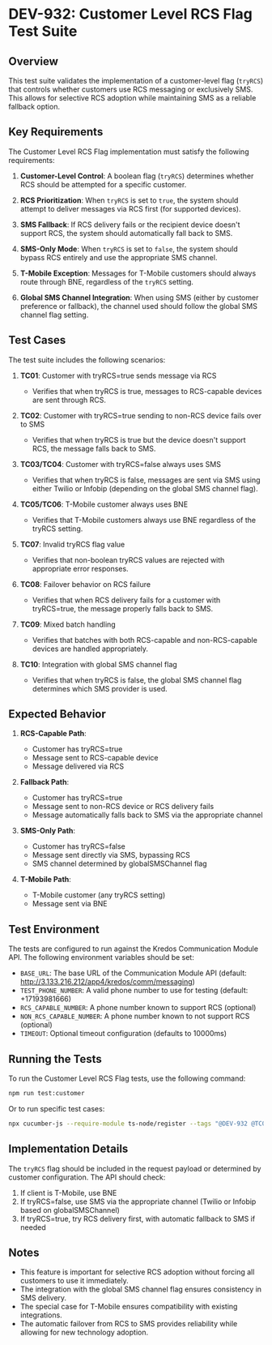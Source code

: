 # DEV-932: Customer Level RCS Flag Test Suite

## Overview
This test suite validates the implementation of a customer-level flag (`tryRCS`) that controls whether customers use RCS messaging or exclusively SMS. This allows for selective RCS adoption while maintaining SMS as a reliable fallback option.

## Key Requirements
The Customer Level RCS Flag implementation must satisfy the following requirements:

1. **Customer-Level Control**: A boolean flag (`tryRCS`) determines whether RCS should be attempted for a specific customer.

2. **RCS Prioritization**: When `tryRCS` is set to `true`, the system should attempt to deliver messages via RCS first (for supported devices).

3. **SMS Fallback**: If RCS delivery fails or the recipient device doesn't support RCS, the system should automatically fall back to SMS.

4. **SMS-Only Mode**: When `tryRCS` is set to `false`, the system should bypass RCS entirely and use the appropriate SMS channel.

5. **T-Mobile Exception**: Messages for T-Mobile customers should always route through BNE, regardless of the `tryRCS` setting.

6. **Global SMS Channel Integration**: When using SMS (either by customer preference or fallback), the channel used should follow the global SMS channel flag setting.

## Test Cases
The test suite includes the following scenarios:

1. **TC01**: Customer with tryRCS=true sends message via RCS
   - Verifies that when tryRCS is true, messages to RCS-capable devices are sent through RCS.

2. **TC02**: Customer with tryRCS=true sending to non-RCS device fails over to SMS
   - Verifies that when tryRCS is true but the device doesn't support RCS, the message falls back to SMS.

3. **TC03/TC04**: Customer with tryRCS=false always uses SMS
   - Verifies that when tryRCS is false, messages are sent via SMS using either Twilio or Infobip (depending on the global SMS channel flag).

4. **TC05/TC06**: T-Mobile customer always uses BNE
   - Verifies that T-Mobile customers always use BNE regardless of the tryRCS setting.

5. **TC07**: Invalid tryRCS flag value
   - Verifies that non-boolean tryRCS values are rejected with appropriate error responses.

6. **TC08**: Failover behavior on RCS failure
   - Verifies that when RCS delivery fails for a customer with tryRCS=true, the message properly falls back to SMS.

7. **TC09**: Mixed batch handling
   - Verifies that batches with both RCS-capable and non-RCS-capable devices are handled appropriately.

8. **TC10**: Integration with global SMS channel flag
   - Verifies that when tryRCS is false, the global SMS channel flag determines which SMS provider is used.

## Expected Behavior

1. **RCS-Capable Path**:
   - Customer has tryRCS=true
   - Message sent to RCS-capable device
   - Message delivered via RCS

2. **Fallback Path**:
   - Customer has tryRCS=true
   - Message sent to non-RCS device or RCS delivery fails
   - Message automatically falls back to SMS via the appropriate channel

3. **SMS-Only Path**:
   - Customer has tryRCS=false
   - Message sent directly via SMS, bypassing RCS
   - SMS channel determined by globalSMSChannel flag

4. **T-Mobile Path**:
   - T-Mobile customer (any tryRCS setting)
   - Message sent via BNE

## Test Environment
The tests are configured to run against the Kredos Communication Module API. The following environment variables should be set:

- `BASE_URL`: The base URL of the Communication Module API (default: http://3.133.216.212/app4/kredos/comm/messaging)
- `TEST_PHONE_NUMBER`: A valid phone number to use for testing (default: +17193981666)
- `RCS_CAPABLE_NUMBER`: A phone number known to support RCS (optional)
- `NON_RCS_CAPABLE_NUMBER`: A phone number known to not support RCS (optional)
- `TIMEOUT`: Optional timeout configuration (defaults to 10000ms)

## Running the Tests
To run the Customer Level RCS Flag tests, use the following command:

```bash
npm run test:customer
```

Or to run specific test cases:

```bash
npx cucumber-js --require-module ts-node/register --tags "@DEV-932 @TC01" tests/features/Comm_Module/DEV_932/DEV_932_Customer_level_RCS_flag.feature
```

## Implementation Details
The `tryRCS` flag should be included in the request payload or determined by customer configuration. The API should check:

1. If client is T-Mobile, use BNE
2. If tryRCS=false, use SMS via the appropriate channel (Twilio or Infobip based on globalSMSChannel)
3. If tryRCS=true, try RCS delivery first, with automatic fallback to SMS if needed

## Notes
- This feature is important for selective RCS adoption without forcing all customers to use it immediately.
- The integration with the global SMS channel flag ensures consistency in SMS delivery.
- The special case for T-Mobile ensures compatibility with existing integrations.
- The automatic failover from RCS to SMS provides reliability while allowing for new technology adoption. 